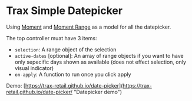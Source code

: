# Trax Simple Datepicker

Using [Moment](https://github.com/moment/moment/ "Moment Github") and [Moment Range](https://github.com/gf3/moment-range "Moment Range Github") as a model for all the datepicker.

The top controller muat have 3 items:
 - `selection`: A range object of the selection
 - `active-dates` [optional]: An array of range objects if you want to have only sepecific days shown as available (does not effect selection, only visual indicator)
 - `on-apply`: A function to run once you click apply

Demo: [https://trax-retail.github.io/date-picker](https://trax-retail.github.io/date-picker/ "Datepicker demo")
